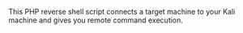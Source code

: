 This PHP reverse shell script connects a target machine to your Kali machine and gives you remote command execution.
